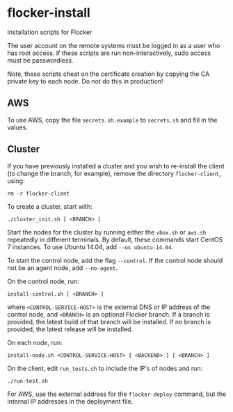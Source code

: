 # flocker-install
Installation scripts for Flocker

The user account on the remote systems must be logged in as a user who has root
access. If these scripts are run non-interactively, sudo access must be
passwordless.

Note, these scripts cheat on the certificate creation by copying the CA private
key to each node.  Do not do this in production!

## AWS

To use AWS, copy the file `secrets.sh.example` to `secrets.sh` and fill in the
values.

## Cluster

If you have previously installed a cluster and you wish to re-install the client (to change the branch, for example), remove the directory `flocker-client`, using:

```
rm -r flocker-client
```

To create a cluster, start with:
```
./cluster_init.sh [ <BRANCH> ]
```

Start the nodes for the cluster by running either the `vbox.sh` or `aws.sh`
repeatedly in different terminals.  By default, these commands start CentOS 7
instances.  To use Ubuntu 14.04, add `--os ubuntu-14.04`.

To start the control node, add the flag `--control`.
If the control node should not be an agent node, add `--no-agent`.

On the control node, run:
```
install-control.sh [ <BRANCH> ]
```

where `<CONTROL-SERVICE-HOST>` is the external DNS or IP address of the control
node, and `<BRANCH>` is an optional Flocker branch.
If a branch is provided, the latest build of that branch will be installed.
If no branch is provided, the latest release will be installed.

On each node, run:
```
install-node.sh <CONTROL-SERVICE-HOST> [ <BACKEND> ] [ <BRANCH> ]
```

On the client, edit `run_tests.sh` to include the IP's of nodes and run:
```
./run-test.sh
```

For AWS, use the external address for the `flocker-deploy` command, but the
internal IP addresses in the deployment file.
